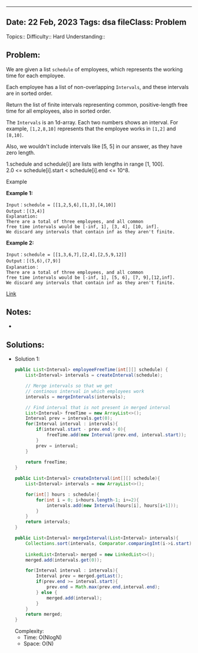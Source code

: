 
---
Date: 22 Feb, 2023
Tags: dsa
fileClass: Problem
---
Topics:: 
Difficulty::  Hard
Understanding:: 
## Problem: 
 We are given a list `schedule` of employees, which represents the working time for each employee.

Each employee has a list of non-overlapping `Intervals`, and these intervals are in sorted order.

Return the list of finite intervals representing common, positive-length free time for all employees, also in sorted order.

The `Intervals` is an 1d-array. Each two numbers shows an interval. For example, `[1,2,8,10]` represents that the employee works in `[1,2]` and `[8,10]`.

Also, we wouldn't include intervals like [5, 5] in our answer, as they have zero length.

1.schedule and schedule[i] are lists with lengths in range [1, 100].  
2.0 <= schedule[i].start < schedule[i].end <= 10^8.

Example

**Example 1:**

```
Input：schedule = [[1,2,5,6],[1,3],[4,10]]
Output：[(3,4)]
Explanation:
There are a total of three employees, and all common
free time intervals would be [-inf, 1], [3, 4], [10, inf].
We discard any intervals that contain inf as they aren't finite.
```

**Example 2:**

```
Input：schedule = [[1,3,6,7],[2,4],[2,5,9,12]]
Output：[(5,6),(7,9)]
Explanation：
There are a total of three employees, and all common
free time intervals would be [-inf, 1], [5, 6], [7, 9],[12,inf].
We discard any intervals that contain inf as they aren't finite.
```

[Link]( https://www.lintcode.com/problem/850/)

## Notes: 
- 

## Solutions: 

- Solution 1: 
	```java
	public List<Interval> employeeFreeTime(int[][] schedule) {
	    List<Interval> intervals = createInterval(schedule);    

		// Merge intervals so that we get 
		// continous interval in which employees work
	    intervals = mergeIntervals(intervals);

		// Find interval that is not present in merged interval
        List<Interval> freeTime = new ArrayList<>();
        Interval prev = intervals.get(0);
        for(Interval interval : intervals){
            if(interval.start - prev.end > 0){
                freeTime.add(new Interval(prev.end, interval.start));
            }
            prev = interval;
        }
        
        return freeTime;
    }

	public List<Interval> createInterval(int[][] schedule){
		List<Interval> intervals = new ArrayList<>();

        for(int[] hours : schedule){
            for(int i = 0; i<hours.length-1; i+=2){
                intervals.add(new Interval(hours[i], hours[i+1]));
            }
        }
        return intervals;
	}

	public List<Interval> mergeInterval(List<Interval> intervals){
		Collections.sort(intervals, Comparator.comparingInt(i->i.start));
        
        LinkedList<Interval> merged = new LinkedList<>();
        merged.add(intervals.get(0));

        for(Interval interval : intervals){
            Interval prev = merged.getLast();
            if(prev.end >= interval.start){
                prev.end = Math.max(prev.end,interval.end);
            } else {
                merged.add(interval);
            }
        }
	    return merged;
	}
	
	```
	Complexity: 
	- Time: O(NlogN)
	- Space: O(N)

